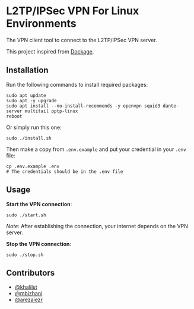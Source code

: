# L2TP/IPSec VPN For Linux Environments

The VPN client tool to connect to the L2TP/IPSec VPN server.

This project inspired from [Dockage](https://github.com/mbizhani/Dockage).

## Installation

Run the following commands to install required packages:

```
sudo apt update
sudo apt -y upgrade
sudo apt install --no-install-recommends -y openvpn squid3 dante-server multitail pptp-linux
reboot
```

Or simply run this one:

```
sudo ./install.sh
```

Then make a copy from `.env.example` and put your credential in your `.env` file:

```
cp .env.example .env
# The credentials should be in the .env file
```

## Usage

**Start the VPN connection**:
```
sudo ./start.sh
```
*Note*: After establishing the connection, your internet depends on the VPN server.

**Stop the VPN connection**:
```
sudo ./stop.sh
```

## Contributors

- [@khalilst](https://github.com/khalilst)
- [@mbizhani](https://github.com/mbizhani)
- [@arezaiezr](https://github.com/arezaiezr)
